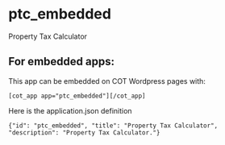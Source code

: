 ptc_embedded
===========
Property Tax Calculator

For embedded apps:
------------------
This app can be embedded on COT Wordpress pages with:

`[cot_app app="ptc_embedded"][/cot_app]`

Here is the application.json definition

`{"id": "ptc_embedded", "title": "Property Tax Calculator", "description": "Property Tax Calculator."}`
